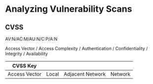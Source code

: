 # Analyzing Vulnerability Scans

## CVSS
AV:N/AC:M/AU:N/C:P/A:N  

Access Vector / Access Complexity / Authentication / Confidentiality / Integrity / Availability 


|CVSS Key| |||
|-|-|-|-|
| Access Vector| Local |Adjacent Network|Network|
